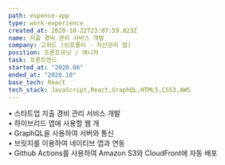 ```yaml
---
path: expense-app
type: work-experience
created_at: 2020-10-22T23:07:59.823Z
name: 지출 경비 관리 서비스 개발
company: 고위드 (브로콜리 - 자산관리 앱)
position: 프론트유닛 / 매니저
task: 프론트엔드
started_at: "2020.08"
ended_at: "2020.10"
base_tech: React
tech_stack: JavaScript,React,GraphQL,HTML5,CSS3,AWS
---
```

• 스타트업 지출 경비 관리 서비스 개발<br/>
• 하이브리드 앱에 사용할 웹 개<br/>
• GraphQL을 사용하여 서버와 통신<br/>
• 브릿지를 이용하여 네이티브 앱과 연동<br/>
• Github Actions를 사용하여 Amazon S3와 CloudFront에 자동 배포
